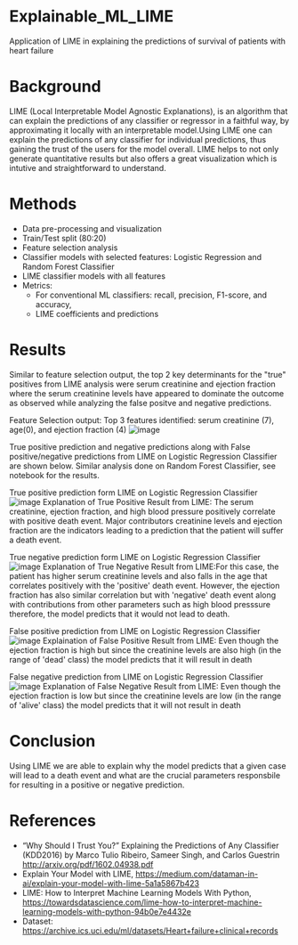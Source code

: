 # Explainable_ML_LIME
Application of LIME in explaining the predictions of survival of patients with heart failure
# Background
LIME (Local Interpretable Model Agnostic Explanations), is an algorithm that can explain the predictions of any classifier or regressor in a faithful way, by approximating it locally with an interpretable model.Using LIME one can explain the predictions of any classifier for individual predictions, thus gaining the trust of the users for the model overall. LIME helps to not only generate quantitative results but also offers a great visualization which is intutive and straightforward to understand. 
# Methods
- Data pre-processing and visualization
- Train/Test split (80:20)
- Feature selection analysis 
- Classifier models with selected features: Logistic Regression and Random Forest Classifier
- LIME classifier models with all features
- Metrics: 
     - For conventional ML classifiers: recall, precision, F1-score, and accuracy,
     - LIME coefficients and predictions
 # Results
Similar to feature selection output, the top 2 key determinants for the "true" positives from LIME analysis were serum creatinine and ejection fraction where 
the serum creatinine levels have appeared to dominate the outcome as observed while analyzing the false positve and negative predictions.

Feature Selection output: Top 3 features identified: serum creatinine (7), age(0), and ejection fraction (4)
![image](https://user-images.githubusercontent.com/28870788/137401839-a19c6864-7242-48c9-b13f-9bdca7869ee4.png)

True positive prediction and negative predictions along with False positive/negative predictions from LIME on Logistic Regression Classifier are shown below. Similar analysis done on Random Forest Classifier, see notebook for the results.

True positive prediction form LIME on Logistic Regression Classifier
![image](https://user-images.githubusercontent.com/28870788/137401687-0776e417-7395-4696-8e20-5da540b864e3.png)
Explanation of True Positive Result from LIME: The serum creatinine, ejection fraction, and high blood pressure positively correlate with positive death event. Major contributors creatinine levels and ejection fraction are the indicators leading to a prediction that the patient will suffer a death event. 

True negative prediction form LIME on Logistic Regression Classifier
![image](https://user-images.githubusercontent.com/28870788/137404529-65a6e374-4a2a-48a5-93dd-108435ad885c.png)
Explanation of True Negative Result from LIME:For this case, the patient has higher serum creatinine levels and also falls in the age that correlates positively with the 'positive' death event. However, the ejection fraction has also similar correlation but with 'negative' death event along with contributions from other parameters such as high blood presssure therefore, the model predicts that it would not lead to death.

False positive prediction from LIME on Logistic Regression Classifier
![image](https://user-images.githubusercontent.com/28870788/137405070-62167ebb-4bb4-4af3-8c3a-62a801e7d391.png)
 Explaination of False Positive Result from LIME: Even though the ejection fraction is high but since the creatinine levels are also high (in the range of 'dead' class) the model predicts that it will result in death

False negative prediction from LIME on Logistic Regression Classifier
![image](https://user-images.githubusercontent.com/28870788/137405153-24e8dcd9-20b1-4050-be5e-299e4edb67b4.png)
Explanation of False Negative Result from LIME: Even though the ejection fraction is low but since the creatinine levels are low (in the range of 'alive' class) the model predicts that it will not result in death

# Conclusion
Using LIME we are able to explain why the model predicts that a given case will lead to a death event and what are the crucial parameters responsbile for resulting in a positive or negative prediction. 

# References
- “Why Should I Trust You?” Explaining the Predictions of Any Classifier (KDD2016) by Marco Tulio Ribeiro, Sameer Singh, and Carlos Guestrin
http://arxiv.org/pdf/1602.04938.pdf
- Explain Your Model with LIME, https://medium.com/dataman-in-ai/explain-your-model-with-lime-5a1a5867b423
- LIME: How to Interpret Machine Learning Models With Python, https://towardsdatascience.com/lime-how-to-interpret-machine-learning-models-with-python-94b0e7e4432e
- Dataset: https://archive.ics.uci.edu/ml/datasets/Heart+failure+clinical+records
